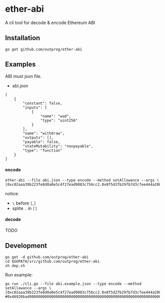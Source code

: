 # ether-abi
A cli tool for decode &amp; encode Ethereum ABI

## Installation

```
go get github.com/outprog/ether-abi
```

## Examples

ABI must json file.

- abi.json

```
[
    {
        "constant": false,
        "inputs": [
            {
                "name": "wad",
                "type": "uint256"
            }
        ],
        "name": "withdraw",
        "outputs": [],
        "payable": false,
        "stateMutability": "nonpayable",
        "type": "function"
    }
]
```

#### encode

```
ether-abi --file abi.json --type encode --method setAllowance --args \[0xc02aaa39b223fe8d0a0e5c4f27ead9083c756cc2.0x0f5d2fb29fb7d3cfee444a200298f468908cc942\],0x2240dab907db71e64d3e0dba4800c83b5c502d4e 
```

notice:

- `\` before `[`,`]`
- splite `.` in `[]`

#### decode

TODO

## Development

```
go get -d github.com/outprog/ether-abi
cd $GOPATH/src/github.com/outprog/ether-abi
sh dep.sh
```

Run example:

```
go run ./cli.go --file abi.example.json --type encode --method setAllowance --args \[0xc02aaa39b223fe8d0a0e5c4f27ead9083c756cc2.0x0f5d2fb29fb7d3cfee444a200298f468908cc942\],0x2240dab907db71e64d3e0dba4800c83b5c502d4e
#0x46920bad00000000000000000000000000000000000000000000000000000000000000400000000000000000000000002240dab907db71e64d3e0dba4800c83b5c502d4e0000000000000000000000000000000000000000000000000000000000000002000000000000000000000000c02aaa39b223fe8d0a0e5c4f27ead9083c756cc20000000000000000000000000f5d2fb29fb7d3cfee444a200298f468908cc942
```

